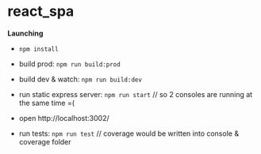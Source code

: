 # react_spa

**Launching** 
  - `npm install`

  - build prod: `npm run build:prod`

  - build dev & watch: `npm run build:dev` 
  - run static express server: `npm run start` // so 2 consoles are running at the same time =(
  - open http://localhost:3002/

  - run tests: `npm run test` // coverage would be written into console & coverage folder 
